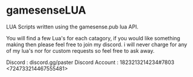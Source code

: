 # gamesenseLUA

LUA Scripts written using the gamesense.pub lua API.

You will find a few Lua's for each catagory, if you would like something making then please feel free to join my discord.
i will never charge for any of my lua's nor for custom requests so feel free to ask away.


Discord : discord.gg/paster
Discord Account : 1823213214234#7803 <724733214467555481>

